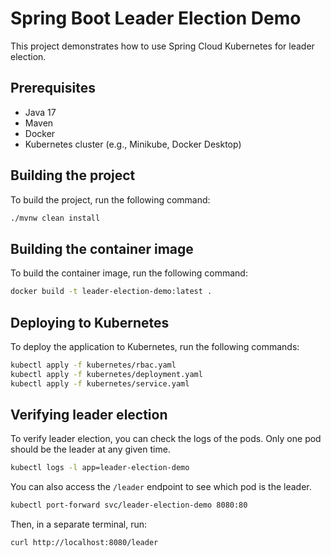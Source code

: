 # Spring Boot Leader Election Demo

This project demonstrates how to use Spring Cloud Kubernetes for leader election.

## Prerequisites

*   Java 17
*   Maven
*   Docker
*   Kubernetes cluster (e.g., Minikube, Docker Desktop)

## Building the project

To build the project, run the following command:

```bash
./mvnw clean install
```

## Building the container image

To build the container image, run the following command:

```bash
docker build -t leader-election-demo:latest .
```

## Deploying to Kubernetes

To deploy the application to Kubernetes, run the following commands:

```bash
kubectl apply -f kubernetes/rbac.yaml
kubectl apply -f kubernetes/deployment.yaml
kubectl apply -f kubernetes/service.yaml
```

## Verifying leader election

To verify leader election, you can check the logs of the pods. Only one pod should be the leader at any given time.

```bash
kubectl logs -l app=leader-election-demo
```

You can also access the `/leader` endpoint to see which pod is the leader.

```bash
kubectl port-forward svc/leader-election-demo 8080:80
```

Then, in a separate terminal, run:

```bash
curl http://localhost:8080/leader
```
